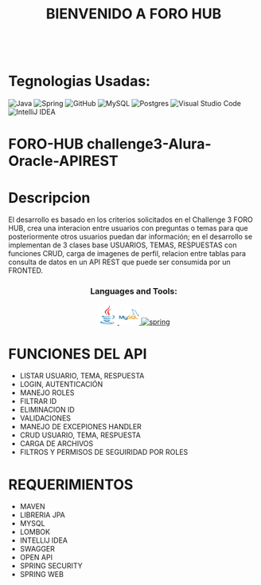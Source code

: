 
<div align="center">
  <h1 align="center">

  BIENVENIDO A FORO HUB


<br />

  </h1>
</div>

# Tegnologias Usadas:
![Java](https://img.shields.io/badge/java-%23ED8B00.svg?style=for-the-badge&logo=java&logoColor=white) ![Spring](https://img.shields.io/badge/spring-%236DB33F.svg?style=for-the-badge&logo=spring&logoColor=white) ![GitHub](https://img.shields.io/badge/GitHub-%23121011.svg?style=for-the-badge&logo=github&logoColor=white) ![MySQL](https://img.shields.io/badge/mysql-4479A1.svg?style=for-the-badge&logo=mysql&logoColor=white) ![Postgres](https://img.shields.io/badge/postgres-%23316192.svg?style=for-the-badge&logo=postgresql&logoColor=white) ![Visual Studio Code](https://img.shields.io/badge/Visual%20Studio%20Code-0078d7.svg?style=for-the-badge&logo=visual-studio-code&logoColor=white) ![IntelliJ IDEA](https://img.shields.io/badge/IntelliJIDEA-000000.svg?style=for-the-badge&logo=intellij-idea&logoColor=white)


# FORO-HUB challenge3-Alura-Oracle-APIREST


# Descripcion
El desarrollo es basado en los criterios solicitados en el Challenge 3 FORO HUB, crea una interacion entre usuarios con preguntas o temas para que posteriormente otros usuarios puedan dar información; en el desarrollo se implementan de 3 clases base USUARIOS, TEMAS, RESPUESTAS con funciones CRUD, carga de imagenes de perfil, relacion entre tablas para consulta de datos en un API REST que puede ser consumida por un FRONTED.
<h3 align="center">Languages and Tools:</h3>
<p align="center"> </a> </a> <a href="https://www.java.com" target="_blank" rel="noreferrer"> <img src="https://raw.githubusercontent.com/devicons/devicon/master/icons/java/java-original.svg" alt="java" width="40" height="40"/> </a>    <a href="https://www.mysql.com/" target="_blank" rel="noreferrer"> <img src="https://raw.githubusercontent.com/devicons/devicon/master/icons/mysql/mysql-original-wordmark.svg" alt="mysql" width="40" height="40"/> </a> <a href="https://spring.io/" target="_blank" rel="noreferrer"> <img src="https://www.vectorlogo.zone/logos/springio/springio-icon.svg" alt="spring" width="40" height="40"/> </a> </p>


# FUNCIONES DEL API
- LISTAR USUARIO, TEMA, RESPUESTA
- LOGIN, AUTENTICACIÓN
- MANEJO ROLES
- FILTRAR ID
- ELIMINACION ID
- VALIDACIONES
- MANEJO DE EXCEPIONES HANDLER
- CRUD USUARIO, TEMA, RESPUESTA
- CARGA DE ARCHIVOS
- FILTROS Y PERMISOS DE SEGUIRIDAD POR ROLES


# REQUERIMIENTOS
- MAVEN
- LIBRERIA JPA 
- MYSQL
- LOMBOK
- INTELLIJ IDEA
- SWAGGER
- OPEN API
- SPRING SECURITY
- SPRING WEB
